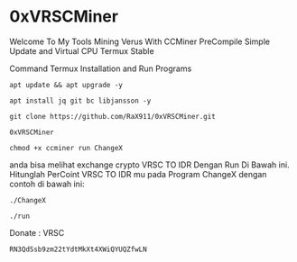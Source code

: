 # 0xVRSCMiner
Welcome To My Tools Mining Verus With CCMiner PreCompile Simple Update and Virtual CPU Termux Stable

Command Termux Installation and Run Programs
```
apt update && apt upgrade -y
```

```
apt install jq git bc libjansson -y
```

```
git clone https://github.com/RaX911/0xVRSCMiner.git
```

```
0xVRSCMiner
```

```
chmod +x ccminer run ChangeX
```

anda bisa melihat exchange crypto VRSC TO IDR Dengan Run Di Bawah ini. Hitunglah PerCoint VRSC TO IDR mu pada Program ChangeX dengan contoh di bawah ini:
```
./ChangeX
```

```
./run
```

Donate :
VRSC 
```
RN3QdSsb9zm22tYdtMkXt4XWiQYUQZfwLN
```
